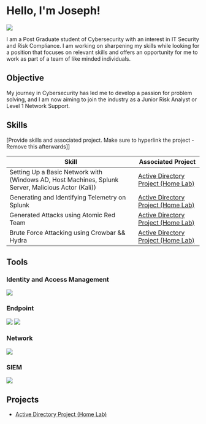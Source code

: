 # Hello, I'm Joseph!
<a href="www.linkedin.com/in/joseph-leong-413183240"><img src="https://img.shields.io/badge/-LinkedIn-0072b1?&style=for-the-badge&logo=linkedin&logoColor=white" /></a>

I am a Post Graduate student of Cybersecurity with an interest in IT Security and Risk Compliance. I am working on sharpening my skills while looking for a position that focuses on relevant skills and offers an opportunity for me to work as part of a team of like minded individuals.

## Objective

My journey in Cybersecurity has led me to develop a passion for problem solving, and I am now aiming to join the industry as a Junior Risk Analyst or Level 1 Network Support.

## Skills
[Provide skills and associated project. Make sure to hyperlink the project - Remove this afterwards]]

| Skill                                         | Associated Project         |
|-----------------------------------------------|----------------------------|
| Setting Up a Basic Network with (Windows AD, Host Machines, Splunk Server, Malicious Actor (Kali))          | <a href="https://github.com/josephhleongg-repo/Active-Directory-Home-Lab-/tree/main">Active Directory Project (Home Lab)</a>|
| Generating and Identifying Telemetry on Splunk         | <a href="https://github.com/josephhleongg-repo/Active-Directory-Home-Lab-/tree/main">Active Directory Project (Home Lab)</a>|
| Generated Attacks using Atomic Red Team         | <a href="https://github.com/josephhleongg-repo/Active-Directory-Home-Lab-/tree/main">Active Directory Project (Home Lab)</a>|
| Brute Force Attacking using Crowbar && Hydra         | <a href="https://github.com/josephhleongg-repo/Active-Directory-Home-Lab-/tree/main">Active Directory Project (Home Lab)</a>|

## Tools

### Identity and Access Management
<div>
    <img src="https://img.shields.io/badge/Active%20Directory-Windows%20Server-blue?logo=windows&logoColor=white" />
</div>

### Endpoint
<div>
    <img src="https://img.shields.io/badge/Endpoint%20Tool-Sysmon-blue" />
    <img src="https://img.shields.io/badge/Adversary%20Simulation-Atomic%20Red%20Team-red" />
</div>

### Network
<div>
    <img src="https://img.shields.io/badge/Penetration%20Testing-Kali%20Linux-557C94?logo=kalilinux&logoColor=white" />
</div>

### SIEM
<div>
    <img src="https://img.shields.io/badge/Logging-Splunk-orange?logo=splunk&logoColor=white" />
</div>

## Projects
- <a href="https://github.com/josephhleongg-repo/Active-Directory-Home-Lab-/tree/main">Active Directory Project (Home Lab)</a>
